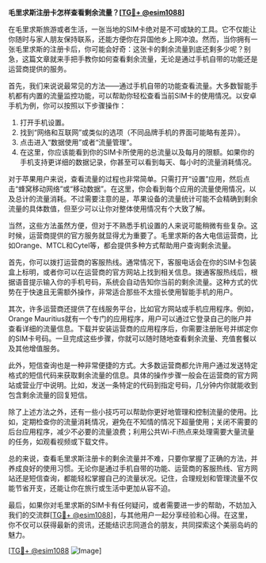 **毛里求斯注册卡怎样查看剩余流量？[[TG💪+ @esim1088](https://t.me/s/esim1088)]**

在毛里求斯旅游或者生活，一张当地的SIM卡绝对是不可或缺的工具。它不仅能让你随时与家人朋友保持联系，还能方便你在异国他乡上网冲浪。然而，当你拥有一张毛里求斯的注册卡后，你可能会好奇：这张卡的剩余流量到底还剩多少呢？别急，这篇文章就来手把手教你如何查看剩余流量，无论是通过手机自带的功能还是运营商提供的服务。

首先，我们来说说最常见的方法——通过手机自带的功能查看流量。大多数智能手机都有内置的流量监控功能，可以帮助你轻松查看当前SIM卡的使用情况。以安卓手机为例，你可以按照以下步骤操作：

1. 打开手机设置。
2. 找到“网络和互联网”或类似的选项（不同品牌手机的界面可能略有差异）。
3. 点击进入“数据使用”或者“流量管理”。
4. 在这里，你应该能看到你的SIM卡所使用的总流量以及每月的限额。如果你的手机支持更详细的数据记录，你甚至可以看到每天、每小时的流量消耗情况。

对于苹果用户来说，查看流量的过程也非常简单。只需打开“设置”应用，然后点击“蜂窝移动网络”或“移动数据”。在这里，你会看到每个应用的流量使用情况，以及总计的流量消耗。不过需要注意的是，苹果设备的流量统计可能不会精确到剩余流量的具体数值，但至少可以让你对整体使用情况有个大致了解。

当然，这些方法虽然方便，但对于不熟悉手机设置的人来说可能稍微有些复杂。这时候，运营商提供的官方服务就显得尤为重要了。毛里求斯的各大电信运营商，比如Orange、MTCL和Cytel等，都会提供多种方式帮助用户查询剩余流量。

首先，你可以拨打运营商的客服热线。通常情况下，客服电话会在你的SIM卡包装盒上标明，或者你可以在运营商的官方网站上找到相关信息。拨通客服热线后，根据语音提示输入你的手机号码，系统会自动告知你当前的剩余流量。这种方式的优势在于快速且无需额外操作，非常适合那些不太擅长使用智能手机的用户。

其次，许多运营商还提供了在线服务平台，比如官方网站或手机应用程序。例如，Orange Mauritius就有一个专门的应用程序，用户可以通过它登录自己的账户并查看详细的流量信息。下载并安装运营商的应用程序后，你需要注册账号并绑定你的SIM卡号码。一旦完成这些步骤，你就可以随时随地查看剩余流量、充值套餐以及其他增值服务。

此外，短信查询也是一种非常便捷的方式。大多数运营商都允许用户通过发送特定格式的短信代码来获取剩余流量的信息。具体的操作步骤一般会在运营商的官方网站或营业厅中说明。比如，发送一条特定的代码到指定号码，几分钟内你就能收到包含剩余流量的回复短信。

除了上述方法之外，还有一些小技巧可以帮助你更好地管理和控制流量的使用。比如，定期检查你的流量消耗情况，避免在不知情的情况下超量使用；关闭不需要的后台应用程序，减少不必要的流量浪费；利用公共Wi-Fi热点来处理需要大量流量的任务，如观看视频或下载文件。

总的来说，查看毛里求斯注册卡的剩余流量并不难，只要你掌握了正确的方法，并养成良好的使用习惯。无论你是通过手机自带的功能、运营商的客服热线、官方网站还是短信查询，都能轻松掌握自己的流量状况。记住，合理规划和管理流量不仅能节省开支，还能让你在旅行或生活中更加从容不迫。

最后，如果你对毛里求斯的SIM卡有任何疑问，或者需要进一步的帮助，不妨加入我们的交流群[[TG💪+ @esim1088](https://t.me/s/esim1088)]，与其他用户一起分享经验和心得。在这里，你不仅可以获得最新的资讯，还能结识志同道合的朋友，共同探索这个美丽岛屿的魅力。

[[TG💪+ @esim1088](https://t.me/s/esim1088) ![Image](https://i.postimg.cc/4NQfJmqS/Snipaste-2025-05-13-00-14-12.png)]